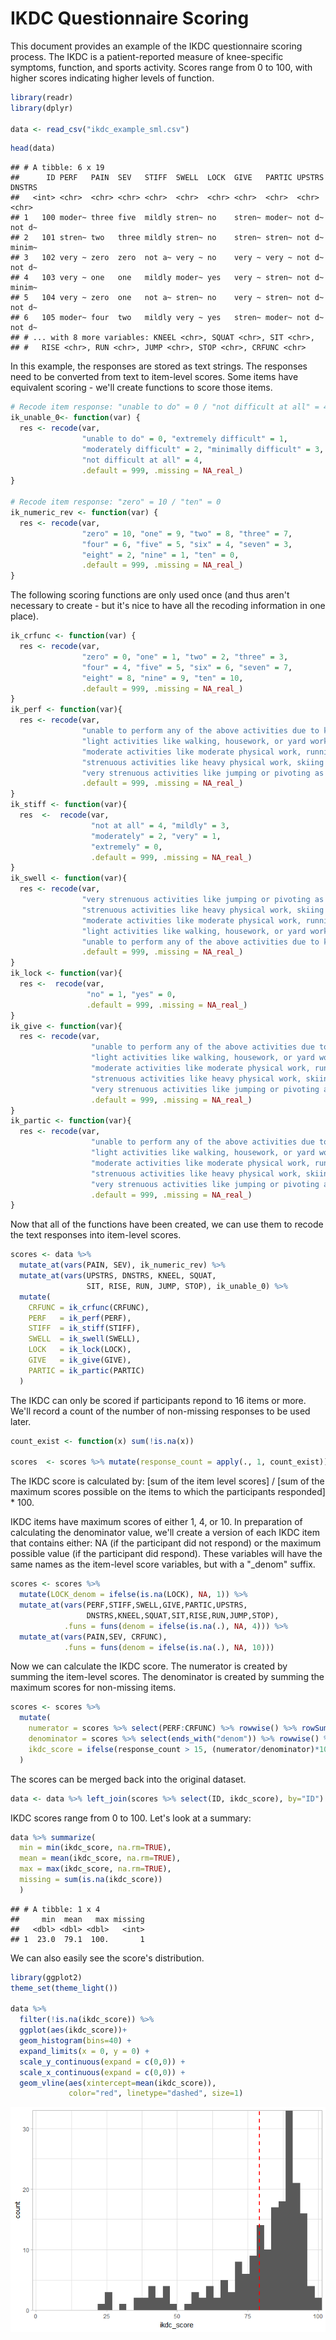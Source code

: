 IKDC Questionnaire Scoring
================

This document provides an example of the IKDC questionnaire scoring process. The IKDC is a patient-reported measure of knee-specific symptoms, function, and sports activity. Scores range from 0 to 100, with higher scores indicating higher levels of function.

``` r
library(readr)
library(dplyr)

data <- read_csv("ikdc_example_sml.csv")
```

``` r
head(data)
```

    ## # A tibble: 6 x 19
    ##      ID PERF   PAIN  SEV   STIFF  SWELL  LOCK  GIVE   PARTIC UPSTRS DNSTRS
    ##   <int> <chr>  <chr> <chr> <chr>  <chr>  <chr> <chr>  <chr>  <chr>  <chr> 
    ## 1   100 moder~ three five  mildly stren~ no    stren~ moder~ not d~ not d~
    ## 2   101 stren~ two   three mildly stren~ no    stren~ stren~ not d~ minim~
    ## 3   102 very ~ zero  zero  not a~ very ~ no    very ~ very ~ not d~ not d~
    ## 4   103 very ~ one   one   mildly moder~ yes   very ~ stren~ not d~ minim~
    ## 5   104 very ~ zero  one   not a~ stren~ no    very ~ stren~ not d~ not d~
    ## 6   105 moder~ four  two   mildly very ~ yes   stren~ moder~ not d~ not d~
    ## # ... with 8 more variables: KNEEL <chr>, SQUAT <chr>, SIT <chr>,
    ## #   RISE <chr>, RUN <chr>, JUMP <chr>, STOP <chr>, CRFUNC <chr>

In this example, the responses are stored as text strings. The responses need to be converted from text to item-level scores. Some items have equivalent scoring - we'll create functions to score those items.

``` r
# Recode item response: "unable to do" = 0 / "not difficult at all" = 4 
ik_unable_0<- function(var) {
  res <- recode(var, 
                "unable to do" = 0, "extremely difficult" = 1,
                "moderately difficult" = 2, "minimally difficult" = 3,
                "not difficult at all" = 4,
                .default = 999, .missing = NA_real_)
}

# Recode item response: "zero" = 10 / "ten" = 0
ik_numeric_rev <- function(var) {
  res <- recode(var, 
                "zero" = 10, "one" = 9, "two" = 8, "three" = 7,
                "four" = 6, "five" = 5, "six" = 4, "seven" = 3,
                "eight" = 2, "nine" = 1, "ten" = 0,
                .default = 999, .missing = NA_real_)
}
```

The following scoring functions are only used once (and thus aren't necessary to create - but it's nice to have all the recoding information in one place).

``` r
ik_crfunc <- function(var) { 
  res <- recode(var, 
                "zero" = 0, "one" = 1, "two" = 2, "three" = 3,
                "four" = 4, "five" = 5, "six" = 6, "seven" = 7,
                "eight" = 8, "nine" = 9, "ten" = 10,
                .default = 999, .missing = NA_real_)
}
ik_perf <- function(var){
  res <- recode(var,
                "unable to perform any of the above activities due to knee pain" = 0,
                "light activities like walking, housework, or yard work" = 1,
                "moderate activities like moderate physical work, running or jogging" = 2,
                "strenuous activities like heavy physical work, skiing or tennis" = 3,
                "very strenuous activities like jumping or pivoting as in basketball or soccer" = 4,
                .default = 999, .missing = NA_real_)
}
ik_stiff <- function(var){
  res  <-  recode(var,
                  "not at all" = 4, "mildly" = 3,
                  "moderately" = 2, "very" = 1,
                  "extremely" = 0,
                  .default = 999, .missing = NA_real_)
}
ik_swell <- function(var){
  res <- recode(var, 
                "very strenuous activities like jumping or pivoting as in basketball or soccer" = 4,
                "strenuous activities like heavy physical work, skiing or tennis" = 3,
                "moderate activities like moderate physical work, running or jogging" = 2,
                "light activities like walking, housework, or yard work" = 1,
                "unable to perform any of the above activities due to knee swelling" = 0,
                .default = 999, .missing = NA_real_)
}
ik_lock <- function(var){
  res <-  recode(var, 
                 "no" = 1, "yes" = 0,
                 .default = 999, .missing = NA_real_)
}
ik_give <- function(var){
  res <- recode(var,
                  "unable to perform any of the above activities due to giving way of the knee" = 0,
                  "light activities like walking, housework, or yard work" = 1,
                  "moderate activities like moderate physical work, running or jogging" = 2,
                  "strenuous activities like heavy physical work, skiing or tennis" = 3,
                  "very strenuous activities like jumping or pivoting as in basketball or soccer" = 4,
                  .default = 999, .missing = NA_real_)
}
ik_partic <- function(var){
  res <- recode(var,
                  "unable to perform any of the above activities due to knee" = 0,
                  "light activities like walking, housework, or yard work" = 1,
                  "moderate activities like moderate physical work, running or jogging" = 2,
                  "strenuous activities like heavy physical work, skiing or tennis" = 3,
                  "very strenuous activities like jumping or pivoting as in basketball or soccer" = 4,
                  .default = 999, .missing = NA_real_)
}
```

Now that all of the functions have been created, we can use them to recode the text responses into item-level scores.

``` r
scores <- data %>% 
  mutate_at(vars(PAIN, SEV), ik_numeric_rev) %>% 
  mutate_at(vars(UPSTRS, DNSTRS, KNEEL, SQUAT, 
                 SIT, RISE, RUN, JUMP, STOP), ik_unable_0) %>% 
  mutate(
    CRFUNC = ik_crfunc(CRFUNC),
    PERF   = ik_perf(PERF),
    STIFF  = ik_stiff(STIFF),
    SWELL  = ik_swell(SWELL),
    LOCK   = ik_lock(LOCK),
    GIVE   = ik_give(GIVE),
    PARTIC = ik_partic(PARTIC)
  )
```

The IKDC can only be scored if participants repond to 16 items or more. We'll record a count of the number of non-missing responses to be used later.

``` r
count_exist <- function(x) sum(!is.na(x))

scores  <- scores %>% mutate(response_count = apply(., 1, count_exist))
```

The IKDC score is calculated by: \[sum of the item level scores\] / \[sum of the maximum scores possible on the items to which the participants responded\] \* 100.

IKDC items have maximum scores of either 1, 4, or 10. In preparation of calculating the denominator value, we'll create a version of each IKDC item that contains either: NA (if the participant did not respond) or the maximum possible value (if the participant did respond). These variables will have the same names as the item-level score variables, but with a "\_denom" suffix.

``` r
scores <- scores %>% 
  mutate(LOCK_denom = ifelse(is.na(LOCK), NA, 1)) %>% 
  mutate_at(vars(PERF,STIFF,SWELL,GIVE,PARTIC,UPSTRS,
                 DNSTRS,KNEEL,SQUAT,SIT,RISE,RUN,JUMP,STOP),
            .funs = funs(denom = ifelse(is.na(.), NA, 4))) %>% 
  mutate_at(vars(PAIN,SEV, CRFUNC),
            .funs = funs(denom = ifelse(is.na(.), NA, 10)))
```

Now we can calculate the IKDC score. The numerator is created by summing the item-level scores. The denominator is created by summing the maximum scores for non-missing items.

``` r
scores <- scores %>% 
  mutate(
    numerator = scores %>% select(PERF:CRFUNC) %>% rowwise() %>% rowSums(na.rm=TRUE),
    denominator = scores %>% select(ends_with("denom")) %>% rowwise() %>% rowSums(na.rm=TRUE),
    ikdc_score = ifelse(response_count > 15, (numerator/denominator)*100, NA)
  )
```

The scores can be merged back into the original dataset.

``` r
data <- data %>% left_join(scores %>% select(ID, ikdc_score), by="ID")
```

IKDC scores range from 0 to 100. Let's look at a summary:

``` r
data %>% summarize(
  min = min(ikdc_score, na.rm=TRUE),
  mean = mean(ikdc_score, na.rm=TRUE),
  max = max(ikdc_score, na.rm=TRUE),
  missing = sum(is.na(ikdc_score))
  )
```

    ## # A tibble: 1 x 4
    ##     min  mean   max missing
    ##   <dbl> <dbl> <dbl>   <int>
    ## 1  23.0  79.1  100.       1

We can also easily see the score's distribution.

``` r
library(ggplot2)
theme_set(theme_light())

data %>% 
  filter(!is.na(ikdc_score)) %>% 
  ggplot(aes(ikdc_score))+
  geom_histogram(bins=40) +
  expand_limits(x = 0, y = 0) +
  scale_y_continuous(expand = c(0,0)) +
  scale_x_continuous(expand = c(0,0)) +
  geom_vline(aes(xintercept=mean(ikdc_score)), 
             color="red", linetype="dashed", size=1)
```

![](README_files/figure-markdown_github/histogram-1.png)
